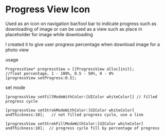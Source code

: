 Progress View Icon
==================

Used as an icon on navigation bar/tool bar to indicate progress such as downloading of image 
or can be used as a view such as place in placeholder for image while downloading

I created it to give user progress percentage when download image for a photo view

usage 

    ProgressView* progressView = [[ProgressView alloc]init];
    //float percentage, 1 - 100%, 0.5 - 50%, 0 - 0%
    [progressView setProgress:0.5]; 
    
set mode

    [progressView setFillModeWithColor:[UIColor whiteColor]] // filled progress cycle
    
    [progressView setStrokModeWithColor:[UIColor whiteColor] andThickness:10];   // not filled progress cycle, use a line
    
    [progressView setStrokFillModeWithColor:[UIColor whiteColor] andThickness:10];  // progress cycle fill by percentage of progress
